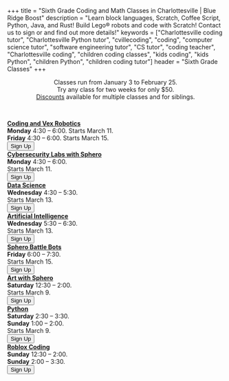+++
title = "Sixth Grade Coding and Math Classes in Charlottesville | Blue Ridge Boost"
description = "Learn block languages, Scratch, Coffee Script, Python, Java, and Rust! Build Lego&reg; robots and code with Scratch! Contact us to sign or and find out more details!"
keywords = ["Charlottesville coding tutor", "Charlottesville Python tutor", "cvillecoding", "coding", "computer science tutor", "software engineering tutor", "CS tutor", "coding teacher", "Charlottesville coding", "children coding classes", "kids coding", "kids Python", "children Python", "children coding tutor"]
header = "Sixth Grade Classes"
+++
<div class="container px-2">
    <div class="row  justify-content-center">
        <div class="col-12 p-2 darknote">
            <center>
            Classes run from January 3 to February 25. <span class="below-md"><br></span>
            Try any class for two weeks for only $50. <span class="below-md"><br></span>
            <a href="/discounts">Discounts</a> available for multiple classes and for siblings.
            </center>
        </div>
    </div>
    <p><br></p>
    <div class="row">
        <div class="col-12">
            <div class="d-flex flex-wrap justify-content-evenly gap-3">
                <div>
                    <a href="/class/coding/computational-thinking-vexiq"><b>Coding and Vex Robotics</b></a> <br>
                        <b>Monday</b> 4:30 &ndash; 6:00. Starts March 11.<br>
                        <b>Friday</b> 4:30 &ndash; 6:00. Starts March 15.<br>
                        <a href="https://spring-24-coding-and-vex-robotics-grades-5-to-6.cheddarup.com"><button class="button-8s" role="button">Sign Up</button></a>
                </div>
                <div>
                    <a href="/class/coding/cybersecurity5to6"><b>Cybersecurity Labs with Sphero</b></a></br>
                    <b>Monday</b> 4:30 &ndash; 6:00.<br> 
                    Starts March 11.<br> 
                    <a href="https://spring-24-cybersecurity-grades-5-to-6.cheddarup.com"><button class="button-8s" role="button">Sign Up</button></a>
                </div>
                <div>
                    <a href="/class/coding/datascience"><b>Data Science</b></a></br>
                    <b>Wednesday</b> 4:30 &ndash; 5:30.<br>  
                    Starts March 13.<br>
                    <a href="https://spring-24-ds56.cheddarup.com"><button class="button-8s" role="button">Sign Up</button></a>
                </div>
                <div>
                    <a href="/class/coding/ai"><b>Artificial Intelligence</b></a></br>
                    <b>Wednesday</b> 5:30 &ndash; 6:30.<br>  
                    Starts March 13.<br>
                    <a href="https://spring-24-ai56.cheddarup.com"><button class="button-8s" role="button">Sign Up</button></a>
                </div>
                <div>
                    <a href="/class/coding/computational-thinking-vexiq"><b>Sphero Battle Bots</b></a> <br>
                        <b>Friday</b> 6:00 &ndash; 7:30.<br>  
                        Starts March 15.<br>
                    <a href="https://spring-24-battle-bots56.cheddarup.com"><button class="button-8s" role="button">Sign Up</button></a>
                </div>
                <div>
                    <a href="/class/coding/cs-sphero-art"><b>Art with Sphero</b></a> <br>
                    <b>Saturday</b> 12:30 &ndash; 2:00.<br>  
                    Starts March 9.<br> 
                    <a href="https://sprin5-24-sphero-art56.cheddarup.com"><button class="button-8s" role="button">Sign Up</button></a>
                </div>
                <div>
                    <a href="/class/coding/middle-school-python"><b>Python</b></a></br>
                        <b>Saturday</b> 2:30 &ndash; 3:30.<br>  
                        <b>Sunday</b> 1:00 &ndash; 2:00.<br> 
                        Starts March 9.<br> 
                        <a href="https://spring-24-python-grades-5-to-6.cheddarup.com"><button class="button-8s" role="button">Sign Up</button></a>
                </div>
                <div>
                    <a href="/class/coding/roblox-coding"><b>Roblox Coding</b></a> <br>
                    <b>Sunday</b> 12:30 &ndash; 2:00.<br> 
                    <b>Sunday</b> 2:00 &ndash; 3:30.<br> 
                    <a href="https://spring-24-roblox56.cheddarup.com"><button class="button-8s" role="button">Sign Up</button></a>
                </div>
            </div>
        </div>
    </div>
    <p></br></p>
</div>
